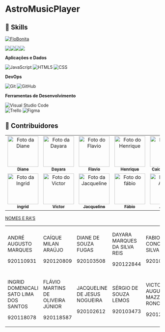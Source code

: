 # AstroMusicPlayer
## 🚀 Skills
[![FloBonita](https://github-readme-stats.vercel.app/api/top-langs/?username=iuricode&hide=html&layout=compact&theme=radical)](https://github.com/FloBonita/AstroMusicPlayer/)

<img src="https://img.shields.io/badge/GitHub-100000?style=for-the-badge&logo=github&logoColor=white" /><a href="https://www.figma.com/file/OWHhOz9WaMQj87fO9RColt/PlayerMusic?node-id=0%3A1"><img src="https://img.shields.io/badge/figma-%23F24E1E.svg?style=for-the-badge&logo=figma&logoColor=white" /></a><a href="https://astromusicplayer.tk/"><img src="https://img.shields.io/badge/Amazon_AWS-232F3E?style=for-the-badge&logo=amazon-aws&logoColor=white"/></a><a href="https://trello.com/b/R7hzjttr/potatos"><img src="https://img.shields.io/badge/Trello-%23026AA7.svg?style=for-the-badge&logo=Trello&logoColor=white" /></a>

**Aplicações e Dados**
  
  ![JavaScript](https://img.shields.io/badge/-JavaScript-333333?style=flat&logo=javascript)
  ![HTML5](https://img.shields.io/badge/-HTML5-333333?style=flat&logo=HTML5)
  ![CSS](https://img.shields.io/badge/-CSS-333333?style=flat&logo=CSS3&logoColor=1572B6)  

**DevOps**

  ![Git](https://img.shields.io/badge/-Git-333333?style=flat&logo=git)
  ![GitHub](https://img.shields.io/badge/-GitHub-333333?style=flat&logo=github)
  

**Ferramentas de Desenvolvimento**

  ![Visual Studio Code](https://img.shields.io/badge/-Visual%20Studio%20Code-333333?style=flat&logo=visual-studio-code&logoColor=007ACC)  
  ![Trello](https://img.shields.io/badge/-Trello-333333?style=flat&logo=trello&logoColor=007ACC)
  ![Figma](https://img.shields.io/badge/-Figma-333333?style=flat&logo=figma&logoColor=007ACC)
  


## 🌈 Contribuidores<br>

<table>
  <tr>
    <td align="center">
      <a href="#">
        <img src="https://i.pinimg.com/originals/19/d1/6a/19d16abbd0ad71e3c0bde577ad163717.jpg" width="100px;" alt="Foto da Diane"/><br>
        <sub>
          <b>Diane</b>
        </sub>
      </a>
    </td>
    <td align="center">
      <a href="#">
        <img src="https://scontent.fcgh2-1.fna.fbcdn.net/v/t1.18169-9/11095079_1034521893308558_2754572611943174367_n.jpg?_nc_cat=107&ccb=1-5&_nc_sid=8bfeb9&_nc_eui2=AeEMLlyqvU3EmWGHpeisKjsPzAN_rczpamjMA3-tzOlqaBaUQZlHG1VerjtQx8ZmM3bCNBGUVkF3GL6TuU5IlNgd&_nc_ohc=dX81N7-afrEAX-LVvcL&_nc_ht=scontent.fcgh2-1.fna&oh=8ba4b37bf0f26eb95753fd74486f115b&oe=617E9031" width="100px;" alt="Foto da Dayara"/><br>
        <sub>
          <b>Dayara</b>
        </sub>
      </a>
    </td>
    <td align="center">
      <a href="#">
        <img src="https://scontent.fcgh2-1.fna.fbcdn.net/v/t1.6435-9/74632397_2407450932693391_4052974154050174976_n.jpg?_nc_cat=111&ccb=1-5&_nc_sid=09cbfe&_nc_eui2=AeGTPf3_g0IwBiTrWhFDHG_uty1VrMA3z0i3LVWswDfPSPffgwxA-S6jQTBLww6cfyT-CilvsfLsjZBjy6u6pjFX&_nc_ohc=qVQswCbvyJ0AX-4bWkc&_nc_ht=scontent.fcgh2-1.fna&oh=1d889c755c5061278c0b6ff6e43195ae&oe=617F2274" width="100px;" alt="Foto do Flavio"/><br>
        <sub>
          <b>Flavio</b>
        </sub>
      </a>
    </td>
    <td align="center">
      <a href="#">
        <img src="https://scontent.fcgh23-1.fna.fbcdn.net/v/t1.6435-1/c0.0.160.160a/p160x160/66528653_1470839983074517_8379153832088698880_n.jpg?_nc_cat=109&ccb=1-5&_nc_sid=7206a8&_nc_eui2=AeEp3ho48Re2oUiwJCg3ebl1wxVUnLEzo_zDFVScsTOj_NpGN78Xd6CNqLdAJvJFVYp8VV7OMCZEhjTOd7mLJG9B&_nc_ohc=In15GiGZ0fsAX9sOnge&_nc_ht=scontent.fcgh23-1.fna&oh=aaaa02a8a20aeb105729fecce0bcad57&oe=617F96D3" width="100px;" alt="Foto do Henrique"/><br>
        <sub>
          <b>Henrique</b>
        </sub>
      </a>
    </td>
    <td align="center">
      <a href="#">
        <img src="https://media-exp1.licdn.com/dms/image/C4D03AQHraFPQ_BDfLA/profile-displayphoto-shrink_800_800/0/1611338546987?e=1639612800&v=beta&t=p9pUi5Wj7-SPb7JwqO15xmDO9merWhPBsp8PAAiB9lk" width="100px;" alt="Foto da "/><br>
        <sub>
          <b>Caique Millan</b>
        </sub>
      </a>
    </td>
    <td align="center">
      <a href="#">
        <img src="https://scontent.fcgh2-1.fna.fbcdn.net/v/t1.6435-9/131130723_4064736650206516_4821634501055049104_n.jpg?_nc_cat=104&ccb=1-5&_nc_sid=09cbfe&_nc_eui2=AeEt8ylLKf4KaRdv6qmpZvTCizYt3rMrl7eLNi3esyuXtz5Wzkauq1HZiRnyIleIhTZ6Wt3iYzK81hZMBcdImPI7&_nc_ohc=xfmaWmuXukcAX9rWSKz&_nc_ht=scontent.fcgh2-1.fna&oh=2f0da90539ba22ffe653182897f635e7&oe=617D9870" width="100px;" alt="Foto do Sergio"/><br>
        <sub>
          <b>Sergio</b>
        </sub>
      </a>
    </td>    
  </tr>
  <tr>
    <td align="center">
      <a href="#">
        <img src="https://i.pinimg.com/236x/c5/ee/95/c5ee95e45c6f6d9042962da4b5915296.jpg" width="100px;" alt="Foto da Ingrid"/><br>
        <sub>
          <b>ingrid</b>
        </sub>
      </a>
    </td>
    <td align="center">
      <a href="#">
        <img src="https://media-exp1.licdn.com/dms/image/C4E03AQFBDIVKKj7Fcw/profile-displayphoto-shrink_200_200/0/1634255720783?e=1639612800&v=beta&t=764i7859jP_Cqewf6inFvPPA3M9DRlKxtcMfPR8ciXE" width="100px;" alt="Foto do Victor"/><br>
        <sub>
          <b>Victor</b>
        </sub>
      </a>
    </td>
    <td align="center">
      <a href="#">
        <img src="https://media-exp1.licdn.com/dms/image/C5603AQFsGO82KbEtkg/profile-displayphoto-shrink_800_800/0/1634249982676?e=1639612800&v=beta&t=UX9JV0wp9qiC0_0RgZOb7gxXqLZPzzzsD8ktKcOKfJE" width="100px;" alt="Foto da Jacqueline"/><br>
        <sub>
          <b>Jacqueline</b>
        </sub>
      </a>
    </td>
    <td align="center">
      <a href="#">
        <img src="https://scontent.fgru16-1.fna.fbcdn.net/v/t1.6435-9/240887673_1286952935093165_4496525023150629514_n.jpg?_nc_cat=100&ccb=1-5&_nc_sid=09cbfe&_nc_eui2=AeG6ukpbjxjxVOPvBFTX1QRCNakFYxYOp3M1qQVjFg6nc-IDvi_DHQZSsCI7gazD9bIXw3htyQV3fA9MMoCvhl-P&_nc_ohc=2xGIj1adazgAX8mc2E-&_nc_ht=scontent.fgru16-1.fna&oh=e278a354a8927fa578a6d370170cd0d1&oe=618FEFD8" width="100px;" alt="Foto do fábio"/><br>
        <sub>
          <b>Fábio</b>
        </sub>
      </a>
    </td>
    <td align="center">
      <a href="#">
        <img src="https://scontent.fcgh2-1.fna.fbcdn.net/v/t1.6435-9/33151666_1760077524086205_4313040582806077440_n.jpg?_nc_cat=108&ccb=1-5&_nc_sid=174925&_nc_ohc=5XVZrXyzv74AX9bdBLc&tn=4PfIJ8U9xPIHW2Uk&_nc_ht=scontent.fcgh2-1.fna&oh=9323e58eef2cc9096973e8a614777029&oe=619DA0BD" width="100px;" alt="Foto do Andre"/><br>
        <sub>
          <b>Andre</b>
        </sub>
      </a>
    </td>
  </tr>
</table>
<table>
  <tr>
    <a href="https://pastebin.com/7zrhY9ub"><p>NOMES E RA'S</p></a>
    <td>
      <p>ANDRÉ AUGUSTO MARQUES</p><p>920110931</p>
    </td>
     <td>
      <p>CAÍQUE MILAN ARAÚJO</p><p>920120809</p>
    </td>
     <td>
      <p>DIANE DE SOUZA FUGAS</p><p>920103508</p>
    </td>
     <td>
      <p>DAYARA MARQUES DA SILVA REIS </p><p>920122844</p>
    </td>
     <td>
      <p>FABIO CONCEIÇÃO SILVA</p><p>920105347</p>
    </td>
     <td>
      <p>HENRIQUE DUTRA TEIXEIRA</p><p>920113454</p>
    </td>    
  </tr>
  <tr>
    <td>
      <p>INGRID DOMENICALI SATO LIMA DOS SANTOS</p><p>920118078</p>
    </td>
    <td>
      <p>FLÁVIO MARTINS DE OLIVEIRA JÚNIOR</p><p>920118587</p>
    </td>
    <td>
      <p>JACQUELINE DE JESUS NOGUEIRA</p><p>920102612</p>
    </td>
    <td>
      <p>SÉRGIO DE SOUZA LEMOS</p><p>920103473</p>
    </td>
    <td>
      <p>VICTOR AUGUSTO MAZZA RONCHI</p><p>920123341</p>
    </td>
  </tr>
  

</table>

 
